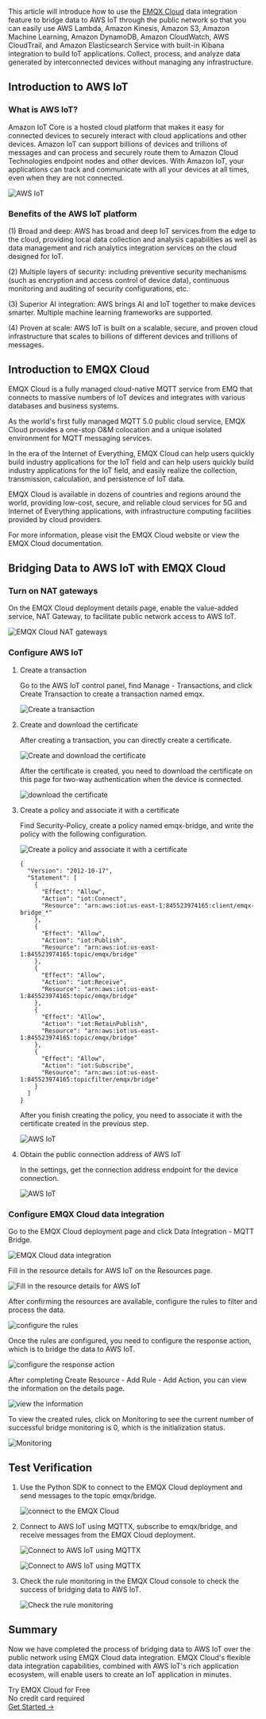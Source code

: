 This article will introduce how to use the [EMQX Cloud](https://www.emqx.com/en/cloud) data integration feature to bridge data to AWS IoT through the public network so that you can easily use AWS Lambda, Amazon Kinesis, Amazon S3, Amazon Machine Learning, Amazon DynamoDB, Amazon CloudWatch, AWS CloudTrail, and Amazon Elasticsearch Service with built-in Kibana integration to build IoT applications. Collect, process, and analyze data generated by interconnected devices without managing any infrastructure.

## Introduction to AWS IoT

### What is AWS IoT?

Amazon IoT Core is a hosted cloud platform that makes it easy for connected devices to securely interact with cloud applications and other devices. Amazon IoT can support billions of devices and trillions of messages and can process and securely route them to Amazon Cloud Technologies endpoint nodes and other devices. With Amazon IoT, your applications can track and communicate with all your devices at all times, even when they are not connected.

![AWS IoT](https://assets.emqx.com/images/6cab98865f1894be29485ef96af9ad6c.png)

### Benefits of the AWS IoT platform

(1) Broad and deep: AWS has broad and deep IoT services from the edge to the cloud, providing local data collection and analysis capabilities as well as data management and rich analytics integration services on the cloud designed for IoT.                                 

(2) Multiple layers of security: including preventive security mechanisms (such as encryption and access control of device data), continuous monitoring and auditing of security configurations, etc.                   

(3) Superior AI integration: AWS brings AI and IoT together to make devices smarter. Multiple machine learning frameworks are supported.  

(4) Proven at scale: AWS IoT is built on a scalable, secure, and proven cloud infrastructure that scales to billions of different devices and trillions of messages.

## Introduction to EMQX Cloud

EMQX Cloud is a fully managed cloud-native MQTT service from EMQ that connects to massive numbers of IoT devices and integrates with various databases and business systems.

As the world's first fully managed MQTT 5.0 public cloud service, EMQX Cloud provides a one-stop O&M colocation and a unique isolated environment for MQTT messaging services.

In the era of the Internet of Everything, EMQX Cloud can help users quickly build industry applications for the IoT field and can help users quickly build industry applications for the IoT field, and easily realize the collection, transmission, calculation, and persistence of IoT data.

EMQX Cloud is available in dozens of countries and regions around the world, providing low-cost, secure, and reliable cloud services for 5G and Internet of Everything applications, with infrastructure computing facilities provided by cloud providers.

For more information, please visit the EMQX Cloud website or view the EMQX Cloud documentation.

## Bridging Data to AWS IoT with EMQX Cloud

### Turn on NAT gateways

On the EMQX Cloud deployment details page, enable the value-added service, NAT Gateway, to facilitate public network access to AWS IoT.

![EMQX Cloud NAT gateways](https://assets.emqx.com/images/43eb669f156bf0fc0656c9751f731bec.png)

### Configure AWS IoT

1. Create a transaction

   Go to the AWS IoT control panel, find Manage - Transactions, and click Create Transaction to create a transaction named emqx. 

   ![Create a transaction](https://assets.emqx.com/images/c8cd684457560793ca350964f05b4ea2.png)

2. Create and download the certificate

   After creating a transaction, you can directly create a certificate.

   ![Create and download the certificate](https://assets.emqx.com/images/cb32982d2a45fec6e387465a754b35dd.png)

   After the certificate is created, you need to download the certificate on this page for two-way authentication when the device is connected.

   ![download the certificate](https://assets.emqx.com/images/0f4e8d8a7a7576291e3e420d30b720a5.png)

2. Create a policy and associate it with a certificate

   Find Security-Policy, create a policy named emqx-bridge, and write the policy with the following configuration.

   ![Create a policy and associate it with a certificate](https://assets.emqx.com/images/fc482f549120f6f3a47ad9189a2593e3.png)

   ```
   {
     "Version": "2012-10-17",
     "Statement": [
       {
         "Effect": "Allow",
         "Action": "iot:Connect",
         "Resource": "arn:aws:iot:us-east-1:845523974165:client/emqx-bridge_*"
       },
       {
         "Effect": "Allow",
         "Action": "iot:Publish",
         "Resource": "arn:aws:iot:us-east-1:845523974165:topic/emqx/bridge"
       },
       {
         "Effect": "Allow",
         "Action": "iot:Receive",
         "Resource": "arn:aws:iot:us-east-1:845523974165:topic/emqx/bridge"
       },
       {
         "Effect": "Allow",
         "Action": "iot:RetainPublish",
         "Resource": "arn:aws:iot:us-east-1:845523974165:topic/emqx/bridge"
       },
       {
         "Effect": "Allow",
         "Action": "iot:Subscribe",
         "Resource": "arn:aws:iot:us-east-1:845523974165:topicfilter/emqx/bridge"
       }
     ]
   }
   
   ```

   After you finish creating the policy, you need to associate it with the certificate created in the previous step.

   ![AWS IoT](https://assets.emqx.com/images/a18bbe8f796961dfed5a00202df5524c.png)

4. Obtain the public connection address of AWS IoT

   In the settings, get the connection address endpoint for the device connection.

   ![AWS IoT](https://assets.emqx.com/images/39f59b5f7bc1d3d51eebce616b3e7c4e.png)


### Configure EMQX Cloud data integration

Go to the EMQX Cloud deployment page and click Data Integration - MQTT Bridge.

![EMQX Cloud data integration](https://assets.emqx.com/images/7038319a8ada330c0ee533774b44d790.png)

Fill in the resource details for AWS IoT on the Resources page.

![Fill in the resource details for AWS IoT](https://assets.emqx.com/images/74e0272039a851ff407de37430934a74.png)


After confirming the resources are available, configure the rules to filter and process the data.

![configure the rules](https://assets.emqx.com/images/14880ad6fa304d0306c04dae27728ea9.png)

Once the rules are configured, you need to configure the response action, which is to bridge the data to AWS IoT.

![configure the response action](https://assets.emqx.com/images/f7c0de71a65454e1321a78c32e23e81e.png)


After completing Create Resource - Add Rule - Add Action, you can view the information on the details page.

![view the information](https://assets.emqx.com/images/c9aed0ef93d1abc993e283a812e8ffd2.png)


To view the created rules, click on Monitoring to see the current number of successful bridge monitoring is 0, which is the initialization status.

![Monitoring](https://assets.emqx.com/images/0608434d32a771ffbb7543fec3e95b35.png)


## Test Verification

1. Use the Python SDK to connect to the EMQX Cloud deployment and send messages to the topic emqx/bridge. 

   ![connect to the EMQX Cloud](https://assets.emqx.com/images/92c761884c8b197a7f8c673f317547e9.png)

2. Connect to AWS IoT using MQTTX, subscribe to emqx/bridge, and receive messages from the EMQX Cloud deployment. 

   ![Connect to AWS IoT using MQTTX](https://assets.emqx.com/images/bdeb5f6831e9e7527ee9b4481636607e.png)

   ![Connect to AWS IoT using MQTTX](https://assets.emqx.com/images/08bd043b1b481339f507e549ff0e8cfe.png)

3. Check the rule monitoring in the EMQX Cloud console to check the success of bridging data to AWS IoT.

   ![Check the rule monitoring](https://assets.emqx.com/images/5c7d13e46eae482144cd5751604fc3bb.png)

## Summary

Now we have completed the process of bridging data to AWS IoT over the public network using EMQX Cloud data integration. EMQX Cloud's flexible data integration capabilities, combined with AWS IoT's rich application ecosystem, will enable users to create an IoT application in minutes.

<section class="promotion">
    <div>
        Try EMQX Cloud for Free
        <div class="is-size-14 is-text-normal has-text-weight-normal">No credit card required</div>
    </div>
    <a href="https://www.emqx.com/en/signup?continue=https://cloud-intl.emqx.com/console/deployments/0?oper=new" class="button is-gradient px-5">Get Started →</a>
</section>
